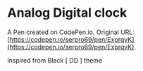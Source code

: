 # Analog Digital clock

A Pen created on CodePen.io. Original URL: [https://codepen.io/serpro69/pen/ExprqyK](https://codepen.io/serpro69/pen/ExprqyK).

inspired from Black [ DD ] theme